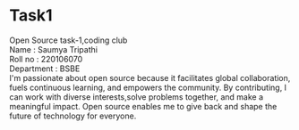 # Task1
Open Source task-1,coding club\
Name : Saumya Tripathi\
Roll no : 220106070\
Department : BSBE\
I'm passionate about open source because it facilitates global collaboration, fuels continuous learning, and empowers the community. By contributing, I can work with diverse interests,solve problems together, and make a meaningful impact. Open source enables me to give back and shape the future of technology for everyone.

